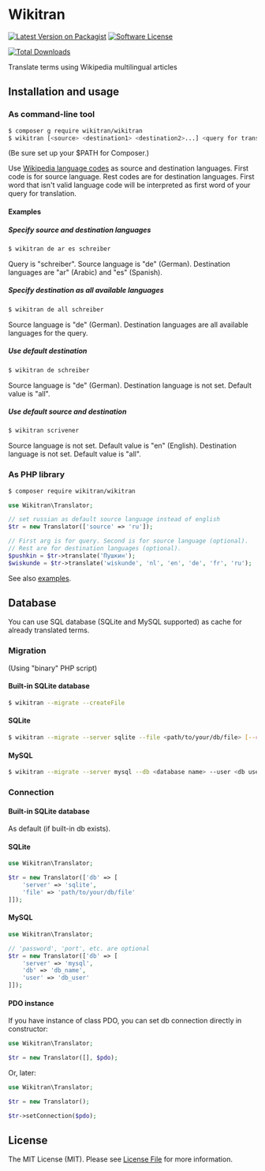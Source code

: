 # Wikitran

[![Latest Version on Packagist][ico-version]][link-packagist]
[![Software License][ico-license]](LICENSE.md)
<!-- [![Build Status][ico-travis]][link-travis] -->
<!-- [![Coverage Status][ico-scrutinizer]][link-scrutinizer] -->
<!-- [![Quality Score][ico-code-quality]][link-code-quality] -->
[![Total Downloads][ico-downloads]][link-downloads]

Translate terms using Wikipedia multilingual articles

## Installation and usage

### As command-line tool

``` bash
$ composer g require wikitran/wikitran
$ wikitran [<source> <destination1> <destination2>...] <query for translation>
```
(Be sure set up your $PATH for Composer.)

Use [Wikipedia language codes](https://meta.wikimedia.org/wiki/List_of_Wikipedias#All_Wikipedias_ordered_by_number_of_articles) as source and destination languages.
First code is for source language. Rest codes are for destination languages.
First word that isn't valid language code will be interpreted as first word of your query for translation.

#### Examples

##### Specify source and destination languages

``` bash
$ wikitran de ar es schreiber
```
Query is "schreiber". Source language is "de" (German). Destination languages are "ar" (Arabic) and "es" (Spanish).

##### Specify destination as all available languages

``` bash
$ wikitran de all schreiber
```
Source language is "de" (German). Destination languages are all available languages for the query.

##### Use default destination

``` bash
$ wikitran de schreiber
```
Source language is "de" (German). Destination language is not set. Default value is "all".

##### Use default source and destination

``` bash
$ wikitran scrivener
```
Source language is not set. Default value is "en" (English). Destination language is not set. Default value is "all".

### As PHP library

``` bash
$ composer require wikitran/wikitran
```

``` php
use Wikitran\Translator;

// set russian as default source language instead of english
$tr = new Translator(['source' => 'ru']);

// First arg is for query. Second is for source language (optional).
// Rest are for destination languages (optional).
$pushkin = $tr->translate('Пушкин');
$wiskunde = $tr->translate('wiskunde', 'nl', 'en', 'de', 'fr', 'ru');
```
See also [examples](examples).

## Database

You can use SQL database (SQLite and MySQL supported) as cache for already translated terms.

### Migration

(Using "binary" PHP script)

#### Built-in SQLite database

``` bash
$ wikitran --migrate --createFile
```

#### SQLite

``` bash
$ wikitran --migrate --server sqlite --file <path/to/your/db/file> [--createFile]
```

#### MySQL

``` bash
$ wikitran --migrate --server mysql --db <database name> --user <db user> [--host <host>] [--port <port>] [--password <password>] [--charset <charset>]
```

### Connection

#### Built-in SQLite database

As default (if built-in db exists).

#### SQLite

``` php
use Wikitran\Translator;

$tr = new Translator(['db' => [
    'server' => 'sqlite',
    'file' => 'path/to/your/db/file'
]]);
```

#### MySQL

``` php
use Wikitran\Translator;

// 'password', 'port', etc. are optional
$tr = new Translator(['db' => [
    'server' => 'mysql',
    'db' => 'db_name',
    'user' => 'db_user'
]]);
```

#### PDO instance

If you have instance of class PDO, you can set db connection directly in constructor:
``` php
use Wikitran\Translator;

$tr = new Translator([], $pdo);
```
Or, later:
``` php
use Wikitran\Translator;

$tr = new Translator();

$tr->setConnection($pdo);
```

## License

The MIT License (MIT). Please see [License File](LICENSE.md) for more information.

[ico-version]: https://img.shields.io/packagist/v/wikitran/wikitran.svg?style=flat-square
[ico-license]: https://img.shields.io/badge/license-MIT-brightgreen.svg?style=flat-square
<!-- [ico-travis]: https://img.shields.io/travis/wikitran/wikitran/master.svg?style=flat-square -->
<!-- [ico-scrutinizer]: https://img.shields.io/scrutinizer/coverage/g/wikitran/wikitran.svg?style=flat-square -->
<!-- [ico-code-quality]: https://img.shields.io/scrutinizer/g/wikitran/wikitran.svg?style=flat-square -->
[ico-downloads]: https://img.shields.io/packagist/dt/wikitran/wikitran.svg?style=flat-square

[link-packagist]: https://packagist.org/packages/wikitran/wikitran
<!-- [link-travis]: https://travis-ci.org/wikitran/wikitran -->
<!-- [link-scrutinizer]: https://scrutinizer-ci.com/g/wikitran/wikitran/code-structure -->
<!-- [link-code-quality]: https://scrutinizer-ci.com/g/wikitran/wikitran -->
[link-downloads]: https://packagist.org/packages/wikitran/wikitran
[link-author]: https://github.com/kilych
<!-- [link-contributors]: ../../contributors -->

<!-- 

## Change log

Please see [CHANGELOG](CHANGELOG.md) for more information on what has changed recently.

## Structure

If any of the following are applicable to your project, then the directory structure should follow industry best practises by being named the following.

```
bin/        
config/
src/
tests/
vendor/
```

## Contributing

Please see [CONTRIBUTING](CONTRIBUTING.md) and [CONDUCT](CONDUCT.md) for details.

## Security

If you discover any security related issues, please email kilych@zoho.com instead of using the issue tracker.

## Credits

- [kilych][link-author]
- [All Contributors][link-contributors]
-->
